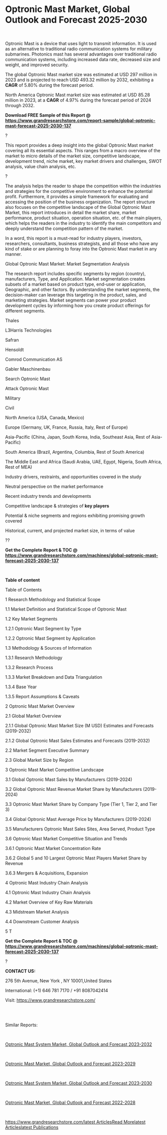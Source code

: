<h1>Optronic Mast Market, Global Outlook and Forecast 2025-2030</h1><br/><p>Optronic Mast is a device that uses light to transmit information. It is used as an alternative to traditional radio communication systems for military submarines. Photonics mast has several advantages over traditional radio communication systems, including increased data rate, decreased size and weight, and improved security.</p>
 
 
 
 <p>The global Optronic Mast market size was estimated at USD 297 million in 2023 and is projected to reach USD 493.32 million by 2032, exhibiting a <strong>CAGR</strong> of 5.80% during the forecast period.</p>
 
 
 
 <p>North America Optronic Mast market size was estimated at USD 85.28 million in 2023, at a <strong>CAGR</strong> of 4.97% during the forecast period of 2024 through 2032.</p>
 
 
 
 <div><b>Download FREE Sample of this Report @ <a href="https://www.grandresearchstore.com/report-sample/global-optronic-mast-forecast-2025-2030-137">https://www.grandresearchstore.com/report-sample/global-optronic-mast-forecast-2025-2030-137</a></b></div>
 
 
 
 <p>? </p>
 
 
 
 <p>This report provides a deep insight into the global Optronic Mast market covering all its essential aspects. This ranges from a macro overview of the market to micro details of the market size, competitive landscape, development trend, niche market, key market drivers and challenges, SWOT analysis, value chain analysis, etc.</p>
 
 
 
 <p>? </p>
 
 
 
 <p>The analysis helps the reader to shape the competition within the industries and strategies for the competitive environment to enhance the potential profit. Furthermore, it provides a simple framework for evaluating and accessing the position of the business organization. The report structure also focuses on the competitive landscape of the Global Optronic Mast Market, this report introduces in detail the market share, market performance, product situation, operation situation, etc. of the main players, which helps the readers in the industry to identify the main competitors and deeply understand the competition pattern of the market.</p>
 
 
 
 <p>In a word, this report is a must-read for industry players, investors, researchers, consultants, business strategists, and all those who have any kind of stake or are planning to foray into the Optronic Mast market in any manner.</p>
 
 
 
 <p>Global Optronic Mast Market: Market Segmentation Analysis</p>
 
 
 
 <p>The research report includes specific segments by region (country), manufacturers, Type, and Application. Market segmentation creates subsets of a market based on product type, end-user or application, Geographic, and other factors. By understanding the market segments, the decision-maker can leverage this targeting in the product, sales, and marketing strategies. Market segments can power your product development cycles by informing how you create product offerings for different segments.</p>
 
 
 
 <p>Thales</p>
 
 
 
 <p>L3Harris Technologies</p>
 
 
 
 <p>Safran</p>
 
 
 
 <p>Hensoldt</p>
 
 
 
 <p>Comrod Communication AS</p>
 
 
 
 <p>Gabler Maschinenbau</p>
 
 
 
 <p>Search Optronic Mast</p>
 
 
 
 <p>Attack Optronic Mast</p>
 
 
 
 <p>Military</p>
 
 
 
 <p>Civil</p>
 
 
 
 <p>North America (USA, Canada, Mexico)</p>
 
 
 
 <p>Europe (Germany, UK, France, Russia, Italy, Rest of Europe)</p>
 
 
 
 <p>Asia-Pacific (China, Japan, South Korea, India, Southeast Asia, Rest of Asia-Pacific)</p>
 
 
 
 <p>South America (Brazil, Argentina, Columbia, Rest of South America)</p>
 
 
 
 <p>The Middle East and Africa (Saudi Arabia, UAE, Egypt, Nigeria, South Africa, Rest of MEA)</p>
 
 
 
 <p>Industry drivers, restraints, and opportunities covered in the study</p>
 
 
 
 <p>Neutral perspective on the market performance</p>
 
 
 
 <p>Recent industry trends and developments</p>
 
 
 
 <p>Competitive landscape & strategies of <strong>key players</strong></p>
 
 
 
 <p>Potential & niche segments and regions exhibiting promising growth covered</p>
 
 
 
 <p>Historical, current, and projected market size, in terms of value</p>
 
 
 
 <p>??</p>
 
 
 
 <div><b>Get the Complete Report & TOC @ <a href="https://www.grandresearchstore.com/machines/global-optronic-mast-forecast-2025-2030-137">https://www.grandresearchstore.com/machines/global-optronic-mast-forecast-2025-2030-137</a></b></div>
 
 
 
 <p><br />
 
 <b>Table of content</b></p>
 
 
 
 <p>Table of Contents<br />
 
 1 Research Methodology and Statistical Scope<br />
 
 1.1 Market Definition and Statistical Scope of Optronic Mast<br />
 
 1.2 Key Market Segments<br />
 
 1.2.1 Optronic Mast Segment by Type<br />
 
 1.2.2 Optronic Mast Segment by Application<br />
 
 1.3 Methodology & Sources of Information<br />
 
 1.3.1 Research Methodology<br />
 
 1.3.2 Research Process<br />
 
 1.3.3 Market Breakdown and Data Triangulation<br />
 
 1.3.4 Base Year<br />
 
 1.3.5 Report Assumptions & Caveats<br />
 
 2 Optronic Mast Market Overview<br />
 
 2.1 Global Market Overview<br />
 
 2.1.1 Global Optronic Mast Market Size (M USD) Estimates and Forecasts (2019-2032)<br />
 
 2.1.2 Global Optronic Mast Sales Estimates and Forecasts (2019-2032)<br />
 
 2.2 Market Segment Executive Summary<br />
 
 2.3 Global Market Size by Region<br />
 
 3 Optronic Mast Market Competitive Landscape<br />
 
 3.1 Global Optronic Mast Sales by Manufacturers (2019-2024)<br />
 
 3.2 Global Optronic Mast Revenue Market Share by Manufacturers (2019-2024)<br />
 
 3.3 Optronic Mast Market Share by Company Type (Tier 1, Tier 2, and Tier 3)<br />
 
 3.4 Global Optronic Mast Average Price by Manufacturers (2019-2024)<br />
 
 3.5 Manufacturers Optronic Mast Sales Sites, Area Served, Product Type<br />
 
 3.6 Optronic Mast Market Competitive Situation and Trends<br />
 
 3.6.1 Optronic Mast Market Concentration Rate<br />
 
 3.6.2 Global 5 and 10 Largest Optronic Mast Players Market Share by Revenue<br />
 
 3.6.3 Mergers & Acquisitions, Expansion<br />
 
 4 Optronic Mast Industry Chain Analysis<br />
 
 4.1 Optronic Mast Industry Chain Analysis<br />
 
 4.2 Market Overview of Key Raw Materials<br />
 
 4.3 Midstream Market Analysis<br />
 
 4.4 Downstream Customer Analysis<br />
 
 5 T</p>
 
 
 
 <div><b>Get the Complete Report & TOC @ <a href="https://www.grandresearchstore.com/machines/global-optronic-mast-forecast-2025-2030-137">https://www.grandresearchstore.com/machines/global-optronic-mast-forecast-2025-2030-137</a></b></div>
 
 
 
 <p>? </p>
 
 
 
 <p><b>CONTACT US:</b><br />
 
 276 5th Avenue, New York , NY 10001,United States<br />
 
 International: (+1) 646 781 7170 / +91 8087042414<br />
 
 Visit: <a href="https://www.grandresearchstore.com/">https://www.grandresearchstore.com/</a><br />
 
 <br />
 
 <br />
 
 Similar Reports:<br />
 
 <br />
 
 <a href="https://www.grandresearchstore.com/machines/global-optronic-mast-system-forecast-2023-2032-963">Optronic Mast System Market, Global Outlook and Forecast 2023-2032</a><br />
 
 <br />
 
 <a href="https://www.grandresearchstore.com/machines/global-optronic-mast-forecast-2023-2029-360">Optronic Mast Market, Global Outlook and Forecast 2023-2029</a><br />
 
 <br />
 
 <a href="https://www.grandresearchstore.com/machines/global-optronic-mast-system-forecast-2023-2030-935">Optronic Mast System Market, Global Outlook and Forecast 2023-2030</a><br />
 
 <br />
 
 <a href="https://www.grandresearchstore.com/machines/global-optronic-mast-forecast-2022-2028-618">Optronic Mast Market, Global Outlook and Forecast 2022-2028</a><br />
 
 <br />
 
 <a href="https://gyeongbokgung.com">https://www.grandresearchstore.com/</a><a href="https://hallyeomaritime.com">latest Articles</a><a href="https://jingwansa.com">Read More</a><a href="https://nguoiviet.jp/">latest Articles</a><a href="https://www.intelmarketresearch.com/">latest Publications</a></p>